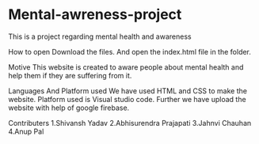 # Mental-awreness-project
This is a project regarding mental health and awareness



How to open
Download the files. And open the index.html file in the folder.


Motive
This website is created to aware people about mental health and help them if they are suffering from it. 


Languages And Platform used
We have used HTML and CSS to make the website.
Platform used is Visual studio code. 
Further we have upload the website with help of google firebase.




Contributers
1.Shivansh Yadav
2.Abhisurendra Prajapati
3.Jahnvi Chauhan
4.Anup Pal

